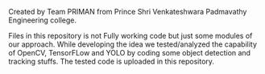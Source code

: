 Created by Team PRIMAN from Prince Shri Venkateshwara Padmavathy Engineering college.

Files in this repository is not Fully working code but just some modules of our approach.
While developing the idea we tested/analyzed the capability of OpenCV, TensorFLow and YOLO by coding some object detection and tracking stuffs. The tested code is uploaded in this repository.
